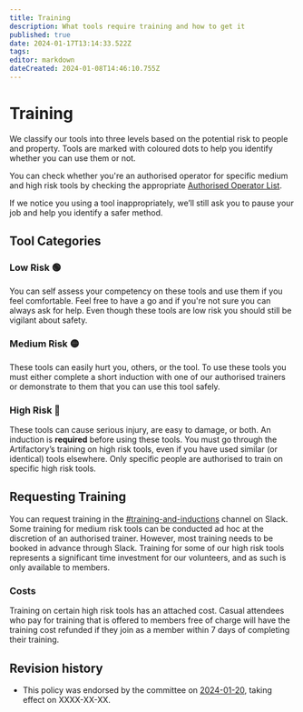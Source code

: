 ```yaml
---
title: Training
description: What tools require training and how to get it
published: true
date: 2024-01-17T13:14:33.522Z
tags: 
editor: markdown
dateCreated: 2024-01-08T14:46:10.755Z
---
```


# Training

We classify our tools into three levels based on the potential risk to people and property. Tools are marked with coloured dots to help you identify whether you can use them or not.

You can check whether you're an authorised operator for specific medium and high risk tools by checking the appropriate [Authorised Operator List](/docs/reports/machine_operators).

If we notice you using a tool inappropriately, we’ll still ask you to pause your job and help you identify a safer method.

## Tool Categories

### Low Risk 🟢

You can self assess your competency on these tools and use them if you feel comfortable. Feel free to have a go and if you're not sure you can always ask for help. Even though these tools are low risk you should still be vigilant about safety.

### Medium Risk 🟡

These tools can easily hurt you, others, or the tool. To use these tools you must either complete a short induction with one of our authorised trainers or demonstrate to them that you can use this tool safely.

### High Risk 🔴

These tools can cause serious injury, are easy to damage, or both. An induction is **required** before using these tools. You must go through the Artifactory’s training on high risk tools, even if you have used similar (or identical) tools elsewhere. Only specific people are authorised to train on specific high risk tools.

## Requesting Training

You can request training in the [#training-and-inductions](https://slack.com/app_redirect?channel=C069Q91GQGY&team=T0LQE2JNR) channel on Slack. Some training for medium risk tools can be conducted ad hoc at the discretion of an authorised trainer. However, most training needs to be booked in advance through Slack. Training for some of our high risk tools represents a significant time investment for our volunteers, and as such is only available to members. 

### Costs

Training on certain high risk tools has an attached cost. Casual attendees who pay for training that is offered to members free of charge will have the training cost refunded if they join as a member within 7 days of completing their training.

## Revision history

* This policy was endorsed by the committee on [2024-01-20](/minutes/Committee/2024-01-20), taking effect on XXXX-XX-XX.